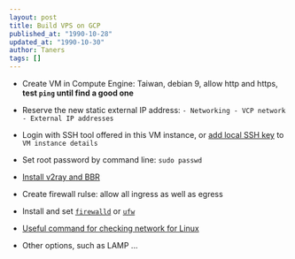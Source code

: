 ```yaml
---
layout: post
title: Build VPS on GCP
published_at: "1990-10-28"
updated_at: "1990-10-30"
author: Taners
tags: []
---
```


- Create VM in Compute Engine: Taiwan, debian 9, allow http and https, **test `ping` until find a good one**
  
- Reserve the new static external IP address: `- Networking - VCP network - External IP addresses`

- Login with SSH tool offered in this VM instance, or [add local SSH key](https://tane-rs.github.io/build-a-studio/common/git-tutor.html) to `VM instance details`
  
- Set root password by command line: `sudo passwd`
  
- [Install v2ray and BBR](2019-09-16-01.md)

- Create firewall rulse: allow all ingress as well as egress

- Install and set [`firewalld`](https://www.tecmint.com/configure-firewalld-in-centos-7/) or [`ufw`](https://www.linode.com/docs/security/firewalls/configure-firewall-with-ufw/)
  
- [Useful command for checking network for Linux](2019-10-29-00.md)

- Other options, such as LAMP ... 

